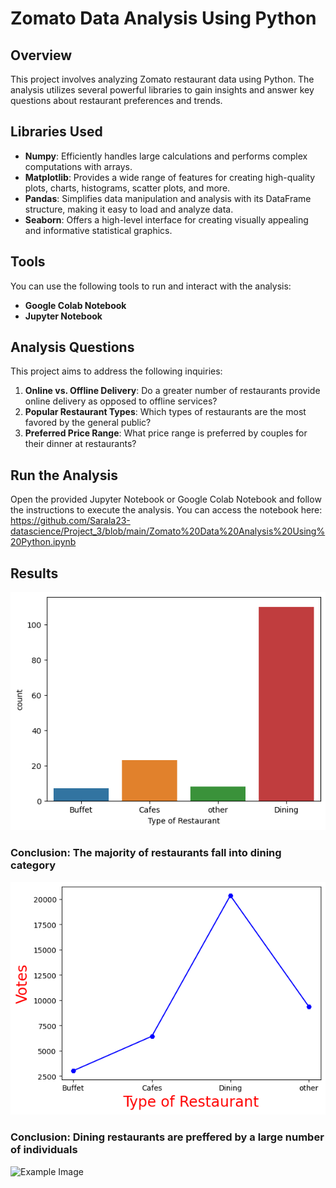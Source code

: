 # Zomato Data Analysis Using Python



## Overview

This project involves analyzing Zomato restaurant data using Python. The analysis utilizes several powerful libraries to gain insights and answer key questions about restaurant preferences and trends.

## Libraries Used

- **Numpy**: Efficiently handles large calculations and performs complex computations with arrays.
- **Matplotlib**: Provides a wide range of features for creating high-quality plots, charts, histograms, scatter plots, and more.
- **Pandas**: Simplifies data manipulation and analysis with its DataFrame structure, making it easy to load and analyze data.
- **Seaborn**: Offers a high-level interface for creating visually appealing and informative statistical graphics.

## Tools

You can use the following tools to run and interact with the analysis:
- **Google Colab Notebook**
- **Jupyter Notebook**

## Analysis Questions

This project aims to address the following inquiries:

1. **Online vs. Offline Delivery**: Do a greater number of restaurants provide online delivery as opposed to offline services?
2. **Popular Restaurant Types**: Which types of restaurants are the most favored by the general public?
3. **Preferred Price Range**: What price range is preferred by couples for their dinner at restaurants?


## Run the Analysis

Open the provided Jupyter Notebook or Google Colab Notebook and follow the instructions to execute the analysis. You can access the notebook here: 
https://github.com/Sarala23-datascience/Project_3/blob/main/Zomato%20Data%20Analysis%20Using%20Python.ipynb

## Results
![Example Image](https://github.com/Sarala23-datascience/Project_3/blob/main/Type_of_restaurants.png)
### Conclusion: The majority of restaurants fall into dining category


![Example Image](https://github.com/Sarala23-datascience/Project_3/blob/main/Votes_for_restaurants.png)
### Conclusion: Dining restaurants are preffered by a large number of individuals


![Example Image]()
